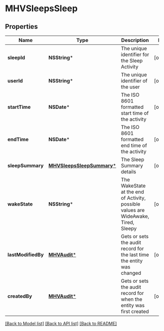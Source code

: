 # MHVSleepsSleep

## Properties
Name | Type | Description | Notes
------------ | ------------- | ------------- | -------------
**sleepId** | **NSString*** | The unique identifier for the Sleep Activity | [optional] 
**userId** | **NSString*** | The unique identifier of the user | [optional] 
**startTime** | **NSDate*** | The ISO 8601 formatted start time of the activity | [optional] 
**endTime** | **NSDate*** | The ISO 8601 formatted end time of the activity | [optional] 
**sleepSummary** | [**MHVSleepsSleepSummary***](MHVSleepsSleepSummary.md) | The Sleep Summary details | [optional] 
**wakeState** | **NSString*** | The WakeState at the end of Activity, possible values are WideAwake, Tired, Sleepy | [optional] 
**lastModifiedBy** | [**MHVAudit***](MHVAudit.md) | Gets or sets the audit record for the last time the entity was changed | [optional] 
**createdBy** | [**MHVAudit***](MHVAudit.md) | Gets or sets the audit record for when the entity was first created | [optional] 

[[Back to Model list]](../README.md#documentation-for-models) [[Back to API list]](../README.md#documentation-for-api-endpoints) [[Back to README]](../README.md)


